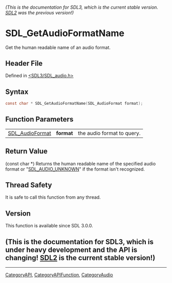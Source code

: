 ###### (This is the documentation for SDL3, which is the current stable version. [SDL2](https://wiki.libsdl.org/SDL2/) was the previous version!)
# SDL_GetAudioFormatName

Get the human readable name of an audio format.

## Header File

Defined in [<SDL3/SDL_audio.h>](https://github.com/libsdl-org/SDL/blob/main/include/SDL3/SDL_audio.h)

## Syntax

```c
const char * SDL_GetAudioFormatName(SDL_AudioFormat format);
```

## Function Parameters

|                                    |            |                            |
| ---------------------------------- | ---------- | -------------------------- |
| [SDL_AudioFormat](SDL_AudioFormat) | **format** | the audio format to query. |

## Return Value

(const char *) Returns the human readable name of the specified audio
format or "[SDL_AUDIO_UNKNOWN](SDL_AUDIO_UNKNOWN)" if the format isn't
recognized.

## Thread Safety

It is safe to call this function from any thread.

## Version

This function is available since SDL 3.0.0.

## (This is the documentation for SDL3, which is under heavy development and the API is changing! [SDL2](https://wiki.libsdl.org/SDL2/) is the current stable version!)



----
[CategoryAPI](CategoryAPI), [CategoryAPIFunction](CategoryAPIFunction), [CategoryAudio](CategoryAudio)

